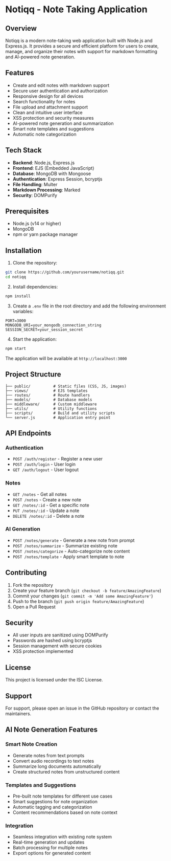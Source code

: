 # Notiqq - Note Taking Application

## Overview

Notiqq is a modern note-taking web application built with Node.js and Express.js. It provides a secure and efficient platform for users to create, manage, and organize their notes with support for markdown formatting and AI-powered note generation.

## Features

- Create and edit notes with markdown support
- Secure user authentication and authorization
- Responsive design for all devices
- Search functionality for notes
- File upload and attachment support
- Clean and intuitive user interface
- XSS protection and security measures
- AI-powered note generation and summarization
- Smart note templates and suggestions
- Automatic note categorization

## Tech Stack

- **Backend**: Node.js, Express.js
- **Frontend**: EJS (Embedded JavaScript)
- **Database**: MongoDB with Mongoose
- **Authentication**: Express Session, bcryptjs
- **File Handling**: Multer
- **Markdown Processing**: Marked
- **Security**: DOMPurify

## Prerequisites

- Node.js (v14 or higher)
- MongoDB
- npm or yarn package manager

## Installation

1. Clone the repository:

```bash
git clone https://github.com/yourusername/notiqq.git
cd notiqq
```

2. Install dependencies:

```bash
npm install
```

3. Create a `.env` file in the root directory and add the following environment variables:

```env
PORT=3000
MONGODB_URI=your_mongodb_connection_string
SESSION_SECRET=your_session_secret
```

4. Start the application:

```bash
npm start
```

The application will be available at `http://localhost:3000`

## Project Structure

```
├── public/          # Static files (CSS, JS, images)
├── views/           # EJS templates
├── routes/          # Route handlers
├── models/          # Database models
├── middleware/      # Custom middleware
├── utils/           # Utility functions
├── scripts/         # Build and utility scripts
└── server.js        # Application entry point
```

## API Endpoints

### Authentication

- `POST /auth/register` - Register a new user
- `POST /auth/login` - User login
- `GET /auth/logout` - User logout

### Notes

- `GET /notes` - Get all notes
- `POST /notes` - Create a new note
- `GET /notes/:id` - Get a specific note
- `PUT /notes/:id` - Update a note
- `DELETE /notes/:id` - Delete a note

### AI Generation

- `POST /notes/generate` - Generate a new note from prompt
- `POST /notes/summarize` - Summarize existing note
- `POST /notes/categorize` - Auto-categorize note content
- `POST /notes/template` - Apply smart template to note

## Contributing

1. Fork the repository
2. Create your feature branch (`git checkout -b feature/AmazingFeature`)
3. Commit your changes (`git commit -m 'Add some AmazingFeature'`)
4. Push to the branch (`git push origin feature/AmazingFeature`)
5. Open a Pull Request

## Security

- All user inputs are sanitized using DOMPurify
- Passwords are hashed using bcryptjs
- Session management with secure cookies
- XSS protection implemented

## License

This project is licensed under the ISC License.

## Support

For support, please open an issue in the GitHub repository or contact the maintainers.


## AI Note Generation Features

### Smart Note Creation

- Generate notes from text prompts
- Convert audio recordings to text notes
- Summarize long documents automatically
- Create structured notes from unstructured content

### Templates and Suggestions

- Pre-built note templates for different use cases
- Smart suggestions for note organization
- Automatic tagging and categorization
- Content recommendations based on note context

### Integration

- Seamless integration with existing note system
- Real-time generation and updates
- Batch processing for multiple notes
- Export options for generated content
